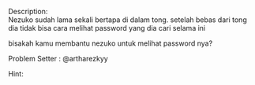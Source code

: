 Description:
<br>Nezuko sudah lama sekali bertapa di dalam tong. setelah bebas dari tong dia tidak bisa  cara melihat password yang dia cari selama ini<br>

bisakah kamu membantu nezuko untuk melihat password nya?<br>

Problem Setter : @artharezkyy<br>

Hint:

